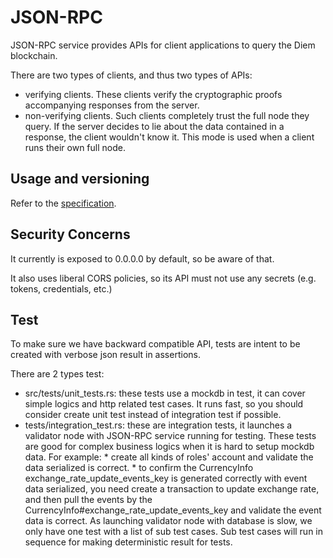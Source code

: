 # JSON-RPC

JSON-RPC service provides APIs for client applications to query the Diem blockchain.

There are two types of clients, and thus two types of APIs:

* verifying clients. These clients verify the cryptographic proofs accompanying responses from the server.
* non-verifying clients. Such clients completely trust the full node they query. If the server decides to lie about the data contained in a response, the client wouldn't know it. This mode is used when a client runs their own full node.

## Usage and versioning

Refer to the [specification](https://github.com/diem/diem/blob/main/json-rpc/json-rpc-spec.md).

## Security Concerns

It currently is exposed to 0.0.0.0 by default, so be aware of that.

It also uses liberal CORS policies, so its API must not use any secrets (e.g. tokens, credentials, etc.)

## Test

To make sure we have backward compatible API, tests are intent to be created with verbose json result
in assertions.

There are 2 types test:

* src/tests/unit_tests.rs: these tests use a mockdb in test, it can cover simple logics and http related
  test cases. It runs fast, so you should consider create unit test instead of integration test if possible.
* tests/integration_test.rs: these are integration tests, it launches a validator node with JSON-RPC service
  running for testing. These tests are good for complex business logics when it is hard to setup mockdb data.
  For example:
      * create all kinds of roles' account and validate the data serialized is correct.
      * to confirm the CurrencyInfo exchange_rate_update_events_key is generated correctly with event data
        serialized, you need create a transaction to update exchange rate, and then pull the events by the
        CurrencyInfo#exchange_rate_update_events_key and validate the event data is correct.
  As launching validator node with database is slow, we only have one test with a list of sub test cases. Sub
  test cases will run in sequence for making deterministic result for tests.
